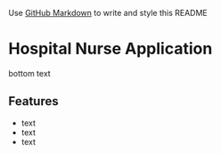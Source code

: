 Use [GitHub Markdown](https://docs.github.com/es/get-started/writing-on-github/getting-started-with-writing-and-formatting-on-github/basic-writing-and-formatting-syntax#lists) to write and style this README 
# Hospital Nurse Application
bottom text
## Features
- text
- text
- text
